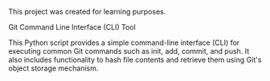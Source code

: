 This project was created for learning purposes.
   
Git Command Line Interface (CLI) Tool

This Python script provides a simple command-line interface (CLI) for executing common Git commands such as init, add, commit, and push. It also includes functionality to hash file contents and retrieve them using Git's object storage mechanism.
